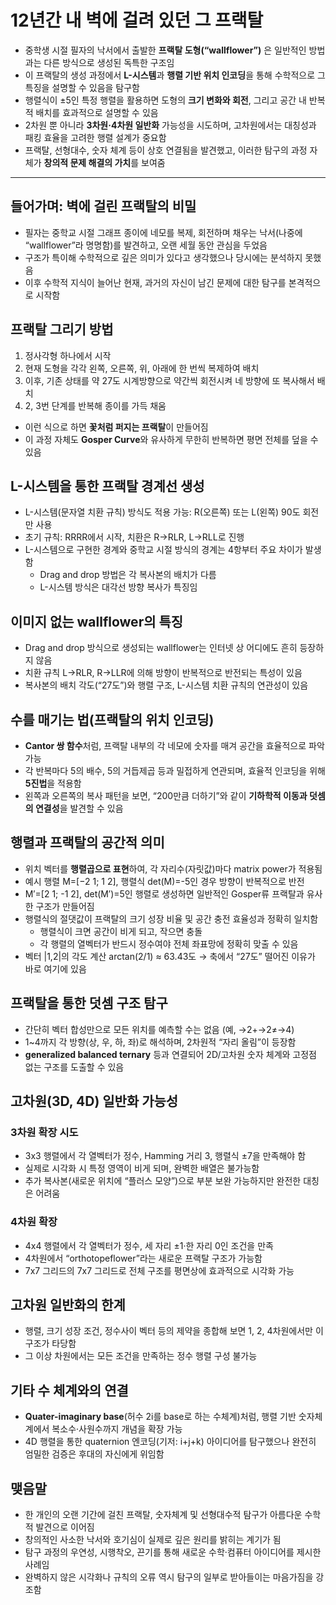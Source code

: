 # 12년간 내 벽에 걸려 있던 그 프랙탈


* 중학생 시절 필자의 낙서에서 출발한 **프랙탈 도형(“wallflower”)** 은 일반적인 방법과는 다른 방식으로 생성된 독특한 구조임
* 이 프랙탈의 생성 과정에서 **L-시스템**과 **행렬 기반 위치 인코딩**을 통해 수학적으로 그 특징을 설명할 수 있음을 탐구함
* 행렬식이 ±5인 특정 행렬을 활용하면 도형의 **크기 변화와 회전**, 그리고 공간 내 반복적 배치를 효과적으로 설명할 수 있음
* 2차원 뿐 아니라 **3차원·4차원 일반화** 가능성을 시도하며, 고차원에서는 대칭성과 패킹 효율을 고려한 행렬 설계가 중요함
* 프랙탈, 선형대수, 숫자 체계 등이 상호 연결됨을 발견했고, 이러한 탐구의 과정 자체가 **창의적 문제 해결의 가치**를 보여줌

---

들어가며: 벽에 걸린 프랙탈의 비밀
-------------------

* 필자는 중학교 시절 그래프 종이에 네모를 복제, 회전하며 채우는 낙서(나중에 “wallflower”라 명명함)를 발견하고, 오랜 세월 동안 관심을 두었음
* 구조가 특이해 수학적으로 깊은 의미가 있다고 생각했으나 당시에는 분석하지 못했음
* 이후 수학적 지식이 늘어난 현재, 과거의 자신이 남긴 문제에 대한 탐구를 본격적으로 시작함

프랙탈 그리기 방법
----------

1. 정사각형 하나에서 시작
2. 현재 도형을 각각 왼쪽, 오른쪽, 위, 아래에 한 번씩 복제하여 배치
3. 이후, 기존 상태를 약 27도 시계방향으로 약간씩 회전시켜 네 방향에 또 복사해서 배치
4. 2, 3번 단계를 반복해 종이를 가득 채움

* 이런 식으로 하면 **꽃처럼 퍼지는 프랙탈**이 만들어짐
* 이 과정 자체도 **Gosper Curve**와 유사하게 무한히 반복하면 평면 전체를 덮을 수 있음

L-시스템을 통한 프랙탈 경계선 생성
--------------------

* L-시스템(문자열 치환 규칙) 방식도 적용 가능: R(오른쪽) 또는 L(왼쪽) 90도 회전만 사용
* 초기 규칙: RRRR에서 시작, 치환은 R→RLR, L→RLL로 진행
* L-시스템으로 구현한 경계와 중학교 시절 방식의 경계는 4항부터 주요 차이가 발생함
  + Drag and drop 방법은 각 복사본의 배치가 다름
  + L-시스템 방식은 대각선 방향 복사가 특징임

이미지 없는 wallflower의 특징
---------------------

* Drag and drop 방식으로 생성되는 wallflower는 인터넷 상 어디에도 흔히 등장하지 않음
* 치환 규칙 L→RLR, R→LLR에 의해 방향이 반복적으로 반전되는 특성이 있음
* 복사본의 배치 각도(“27도”)와 행렬 구조, L-시스템 치환 규칙의 연관성이 있음

수를 매기는 법(프랙탈의 위치 인코딩)
---------------------

* **Cantor 쌍 함수**처럼, 프랙탈 내부의 각 네모에 숫자를 매겨 공간을 효율적으로 파악 가능
* 각 반복마다 5의 배수, 5의 거듭제곱 등과 밀접하게 연관되며, 효율적 인코딩을 위해 **5진법**을 적용함
* 왼쪽과 오른쪽의 복사 패턴을 보면, “200만큼 더하기”와 같이 **기하학적 이동과 덧셈의 연결성**을 발견할 수 있음

행렬과 프랙탈의 공간적 의미
---------------

* 위치 벡터를 **행렬곱으로 표현**하여, 각 자리수(자릿값)마다 matrix power가 적용됨
* 예시 행렬 M=[−2 1; 1 2], 행렬식 det(M)=-5인 경우 방향이 반복적으로 반전
* M′=[2 1; -1 2], det(M′)=5인 행렬로 생성하면 일반적인 Gosper류 프랙탈과 유사한 구조가 만들어짐
* 행렬식의 절댓값이 프랙탈의 크기 성장 비율 및 공간 충전 효율성과 정확히 일치함
  + 행렬식이 크면 공간이 비게 되고, 작으면 충돌
  + 각 행렬의 열벡터가 반드시 정수여야 전체 좌표망에 정확히 맞출 수 있음
* 벡터 |1,2|의 각도 계산 arctan(2/1) ≈ 63.43도 → 축에서 “27도” 떨어진 이유가 바로 여기에 있음

프랙탈을 통한 덧셈 구조 탐구
----------------

* 간단히 벡터 합성만으로 모든 위치를 예측할 수는 없음 (예, →2+→2≠→4)
* 1~4까지 각 방향(상, 우, 하, 좌)로 해석하며, 2차원적 “자리 올림”이 등장함
* **generalized balanced ternary** 등과 연결되어 2D/고차원 숫자 체계와 고정점 없는 구조를 도출할 수 있음

고차원(3D, 4D) 일반화 가능성
-------------------

### 3차원 확장 시도

* 3x3 행렬에서 각 열벡터가 정수, Hamming 거리 3, 행렬식 ±7을 만족해야 함
* 실제로 시각화 시 특정 영역이 비게 되며, 완벽한 배열은 불가능함
* 추가 복사본(새로운 위치에 “플러스 모양”)으로 부분 보완 가능하지만 완전한 대칭은 어려움

### 4차원 확장

* 4x4 행렬에서 각 열벡터가 정수, 세 자리 ±1·한 자리 0인 조건을 만족
* 4차원에서 “orthotopeflower”라는 새로운 프랙탈 구조가 가능함
* 7x7 그리드의 7x7 그리드로 전체 구조를 평면상에 효과적으로 시각화 가능

고차원 일반화의 한계
-----------

* 행렬, 크기 성장 조건, 정수사이 벡터 등의 제약을 종합해 보면 1, 2, 4차원에서만 이 구조가 타당함
* 그 이상 차원에서는 모든 조건을 만족하는 정수 행렬 구성 불가능

기타 수 체계와의 연결
------------

* **Quater-imaginary base**(허수 2i를 base로 하는 수체계)처럼, 행렬 기반 숫자체계에서 복소수·사원수까지 개념을 확장 가능
* 4D 행렬을 통한 quaternion 엔코딩(기저: i+j+k) 아이디어를 탐구했으나 완전히 엄밀한 검증은 후대의 자신에게 위임함

맺음말
---

* 한 개인의 오랜 기간에 걸친 프랙탈, 숫자체계 및 선형대수적 탐구가 아름다운 수학적 발견으로 이어짐
* 창의적인 사소한 낙서와 호기심이 실제로 깊은 원리를 밝히는 계기가 됨
* 탐구 과정의 우연성, 시행착오, 끈기를 통해 새로운 수학·컴퓨터 아이디어를 제시한 사례임
* 완벽하지 않은 시각화나 규칙의 오류 역시 탐구의 일부로 받아들이는 마음가짐을 강조함
